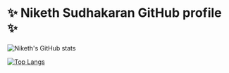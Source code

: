 # ✨ Niketh Sudhakaran GitHub profile ✨ 

![Niketh's GitHub stats](https://github-readme-stats.vercel.app/api?username=niketh90&theme=dark&show_icons=true&count_private=true)

[![Top Langs](https://github-readme-stats.vercel.app/api/top-langs/?username=niketh90&theme=dark&layout=compact)](https://github.com/niketh90/primary)



